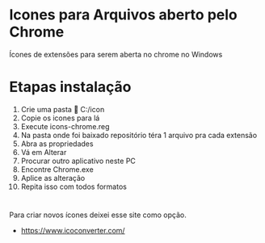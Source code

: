 # Icones para Arquivos aberto pelo Chrome
Ícones de extensões para serem aberta no chrome no Windows

# Etapas instalação 
1.  Crie uma pasta 📂 C:/icon
  2.  Copie os icones para lá
  3. Execute icons-chrome.reg
  4.  Na pasta onde foi baixado repositório téra 1 arquivo pra cada extensão
  5.  Abra as propriedades 
  6.  Vá em Alterar
  7.  Procurar outro aplicativo neste PC
  8.  Encontre Chrome.exe
  9.  Aplice as alteração
  10. Repita isso com todos formatos
#
Para criar novos ícones deixei esse site como opção.
 - https://www.icoconverter.com/




